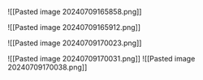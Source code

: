 ![[Pasted image 20240709165858.png]]

![[Pasted image 20240709165912.png]]

![[Pasted image 20240709170023.png]]

![[Pasted image 20240709170031.png]]
![[Pasted image 20240709170038.png]]
